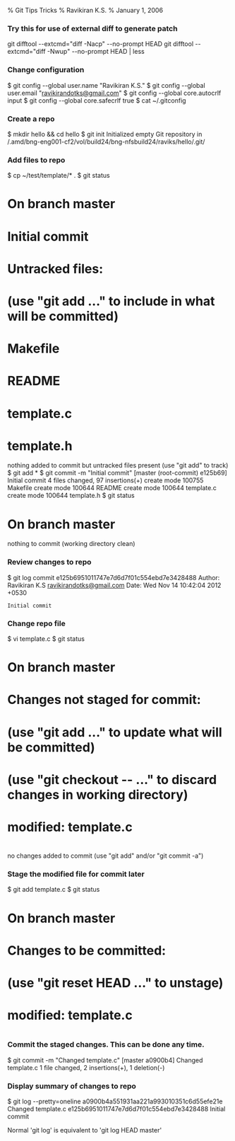 % Git Tips Tricks
% Ravikiran K.S.
% January 1, 2006

### Try this for use of external diff to generate patch
git difftool --extcmd="diff -Nacp" --no-prompt HEAD
git difftool --extcmd="diff -Nwup" --no-prompt HEAD | less

### Change configuration
$ git config --global user.name "Ravikiran K.S."
$ git config --global user.email "ravikirandotks@gmail.com"
$ git config --global core.autocrlf input
$ git config --global core.safecrlf true
$ cat ~/.gitconfig

### Create a repo
$ mkdir hello && cd hello
$ git init
Initialized empty Git repository in /.amd/bng-eng001-cf2/vol/build24/bng-nfsbuild24/raviks/hello/.git/

### Add files to repo
$ cp ~/test/template/* .
$ git status
# On branch master
#
# Initial commit
#
# Untracked files:
#   (use "git add <file>..." to include in what will be committed)
#
#       Makefile
#       README
#       template.c
#       template.h
nothing added to commit but untracked files present (use "git add" to track)
$ git add *
$ git commit -m "Initial commit"
[master (root-commit) e125b69] Initial commit
 4 files changed, 97 insertions(+)
 create mode 100755 Makefile
 create mode 100644 README
 create mode 100644 template.c
 create mode 100644 template.h
$ git status
# On branch master
nothing to commit (working directory clean)

### Review changes to repo
$ git log
commit e125b6951011747e7d6d7f01c554ebd7e3428488
Author: Ravikiran K.S <ravikirandotks@gmail.com>
Date:   Wed Nov 14 10:42:04 2012 +0530

    Initial commit

### Change repo file
$ vi template.c
$ git status
# On branch master
# Changes not staged for commit:
#   (use "git add <file>..." to update what will be committed)
#   (use "git checkout -- <file>..." to discard changes in working directory)
#
#       modified:   template.c
#
no changes added to commit (use "git add" and/or "git commit -a")

### Stage the modified file for commit later
$ git add template.c
$ git status
# On branch master
# Changes to be committed:
#   (use "git reset HEAD <file>..." to unstage)
#
#       modified:   template.c
#

### Commit the staged changes. This can be done any time.
$ git commit -m "Changed template.c"
[master a0900b4] Changed template.c
 1 file changed, 2 insertions(+), 1 deletion(-)

### Display summary of changes to repo
$ git log --pretty=oneline
a0900b4a551931aa221a993010351c6d55efe21e Changed template.c
e125b6951011747e7d6d7f01c554ebd7e3428488 Initial commit

Normal 'git log' is equivalent to 'git log HEAD master'
